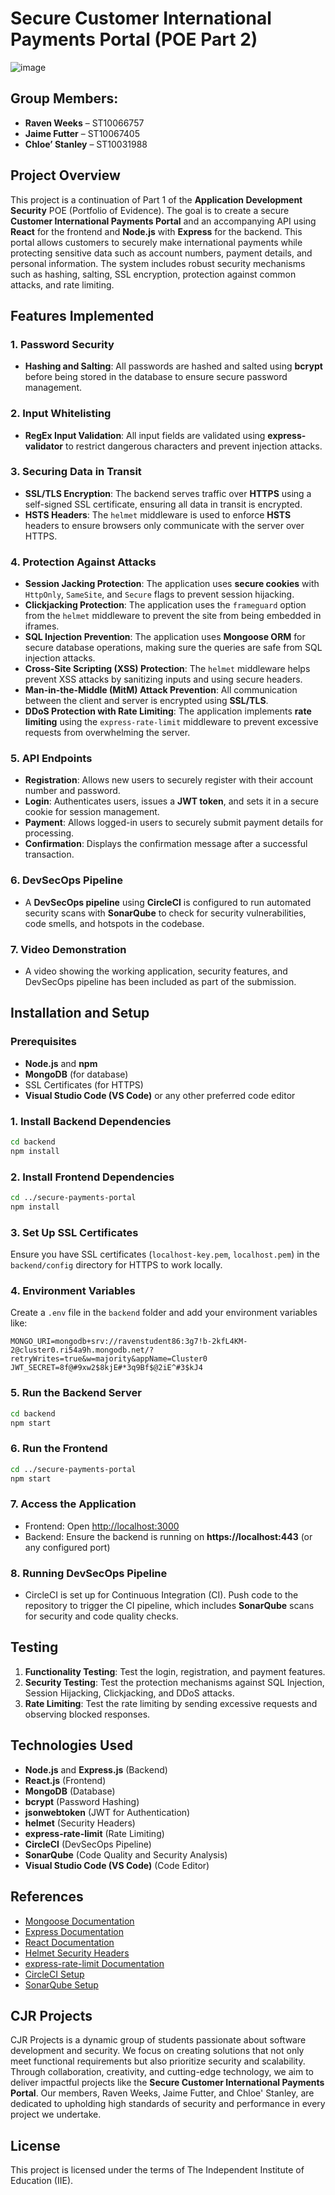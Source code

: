 # Secure Customer International Payments Portal (POE Part 2)
![image](https://github.com/user-attachments/assets/4bfec2aa-72be-4025-9968-88c34194ebc8)

## Group Members:
- **Raven Weeks** – ST10066757
- **Jaime Futter** – ST10067405
- **Chloe’ Stanley** – ST10031988

## Project Overview

This project is a continuation of Part 1 of the **Application Development Security** POE (Portfolio of Evidence). The goal is to create a secure **Customer International Payments Portal** and an accompanying API using **React** for the frontend and **Node.js** with **Express** for the backend. This portal allows customers to securely make international payments while protecting sensitive data such as account numbers, payment details, and personal information. The system includes robust security mechanisms such as hashing, salting, SSL encryption, protection against common attacks, and rate limiting.

## Features Implemented

### 1. **Password Security**
- **Hashing and Salting**: All passwords are hashed and salted using **bcrypt** before being stored in the database to ensure secure password management.

### 2. **Input Whitelisting**
- **RegEx Input Validation**: All input fields are validated using **express-validator** to restrict dangerous characters and prevent injection attacks.

### 3. **Securing Data in Transit**
- **SSL/TLS Encryption**: The backend serves traffic over **HTTPS** using a self-signed SSL certificate, ensuring all data in transit is encrypted.
- **HSTS Headers**: The `helmet` middleware is used to enforce **HSTS** headers to ensure browsers only communicate with the server over HTTPS.

### 4. **Protection Against Attacks**
- **Session Jacking Protection**: The application uses **secure cookies** with `HttpOnly`, `SameSite`, and `Secure` flags to prevent session hijacking.
- **Clickjacking Protection**: The application uses the `frameguard` option from the `helmet` middleware to prevent the site from being embedded in iframes.
- **SQL Injection Prevention**: The application uses **Mongoose ORM** for secure database operations, making sure the queries are safe from SQL injection attacks.
- **Cross-Site Scripting (XSS) Protection**: The `helmet` middleware helps prevent XSS attacks by sanitizing inputs and using secure headers.
- **Man-in-the-Middle (MitM) Attack Prevention**: All communication between the client and server is encrypted using **SSL/TLS**.
- **DDoS Protection with Rate Limiting**: The application implements **rate limiting** using the `express-rate-limit` middleware to prevent excessive requests from overwhelming the server.

### 5. **API Endpoints**
- **Registration**: Allows new users to securely register with their account number and password.
- **Login**: Authenticates users, issues a **JWT token**, and sets it in a secure cookie for session management.
- **Payment**: Allows logged-in users to securely submit payment details for processing.
- **Confirmation**: Displays the confirmation message after a successful transaction.

### 6. **DevSecOps Pipeline**
- A **DevSecOps pipeline** using **CircleCI** is configured to run automated security scans with **SonarQube** to check for security vulnerabilities, code smells, and hotspots in the codebase.

### 7. **Video Demonstration**
- A video showing the working application, security features, and DevSecOps pipeline has been included as part of the submission.

## Installation and Setup

### Prerequisites
- **Node.js** and **npm**
- **MongoDB** (for database)
- SSL Certificates (for HTTPS)
- **Visual Studio Code (VS Code)** or any other preferred code editor

### 1. Install Backend Dependencies
```bash
cd backend
npm install
```

### 2. Install Frontend Dependencies
```bash
cd ../secure-payments-portal
npm install
```

### 3. Set Up SSL Certificates
Ensure you have SSL certificates (`localhost-key.pem`, `localhost.pem`) in the `backend/config` directory for HTTPS to work locally.

### 4. Environment Variables
Create a `.env` file in the `backend` folder and add your environment variables like:
```
MONGO_URI=mongodb+srv://ravenstudent86:3g7!b-2kfL4KM-2@cluster0.ri54a9h.mongodb.net/?retryWrites=true&w=majority&appName=Cluster0
JWT_SECRET=8f@#9xw2$8kjE#*3q9Bf$@2iE^#3$kJ4
```

### 5. Run the Backend Server
```bash
cd backend
npm start
```

### 6. Run the Frontend
```bash
cd ../secure-payments-portal
npm start
```

### 7. Access the Application
- Frontend: Open [http://localhost:3000](http://localhost:3000)
- Backend: Ensure the backend is running on **https://localhost:443** (or any configured port)

### 8. Running DevSecOps Pipeline
- CircleCI is set up for Continuous Integration (CI). Push code to the repository to trigger the CI pipeline, which includes **SonarQube** scans for security and code quality checks.

## Testing

1. **Functionality Testing**: Test the login, registration, and payment features.
2. **Security Testing**: Test the protection mechanisms against SQL Injection, Session Hijacking, Clickjacking, and DDoS attacks.
3. **Rate Limiting**: Test the rate limiting by sending excessive requests and observing blocked responses.

## Technologies Used

- **Node.js** and **Express.js** (Backend)
- **React.js** (Frontend)
- **MongoDB** (Database)
- **bcrypt** (Password Hashing)
- **jsonwebtoken** (JWT for Authentication)
- **helmet** (Security Headers)
- **express-rate-limit** (Rate Limiting)
- **CircleCI** (DevSecOps Pipeline)
- **SonarQube** (Code Quality and Security Analysis)
- **Visual Studio Code (VS Code)** (Code Editor)

## References

- [Mongoose Documentation](https://mongoosejs.com/docs/)
- [Express Documentation](https://expressjs.com/)
- [React Documentation](https://reactjs.org/)
- [Helmet Security Headers](https://helmetjs.github.io/)
- [express-rate-limit Documentation](https://www.npmjs.com/package/express-rate-limit)
- [CircleCI Setup](https://circleci.com/docs/)
- [SonarQube Setup](https://www.sonarqube.org/)

## CJR Projects

CJR Projects is a dynamic group of students passionate about software development and security. We focus on creating solutions that not only meet functional requirements but also prioritize security and scalability. Through collaboration, creativity, and cutting-edge technology, we aim to deliver impactful projects like the **Secure Customer International Payments Portal**. Our members, Raven Weeks, Jaime Futter, and Chloe' Stanley, are dedicated to upholding high standards of security and performance in every project we undertake.

## License
This project is licensed under the terms of The Independent Institute of Education (IIE).
